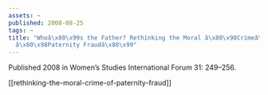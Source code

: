 ```yaml
---
assets: ~
published: 2008-08-25
tags: ~
title: "Whoâ\x80\x99s the Father? Rethinking the Moral â\x80\x98Crimeâ\x80\x99 of
  â\x80\x98Paternity Fraudâ\x80\x99"
---
```

Published 2008 in Women’s Studies International Forum 31: 249–256. 

[[rethinking-the-moral-crime-of-paternity-fraud]] 